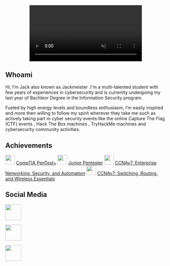 <html>
  <body>
<style>
video {
  pointer-events: none;
}
</style>
<center>
<video width="70%" controls autoplay muted loop>
  <source src="https://user-images.githubusercontent.com/78603128/170877724-332269f6-0f7d-4ea0-a723-8ba7e1c3a7ac.mp4" type="video/mp4" />
</video>
</center>
    </body>
</html>
<h2>Whoami</h2>

Hi, I’m Jack also known as Jackmeister .I'm a multi-talented student with few years of experiences in cybersecurity and is currenlty undergoing my
last year of Bachleor Degree in the Information Security program.


Fueled by high energy levels and boundless enthusiasm, I’m easily inspired and more then willing to follow my spirit wherever they take me such as
actively taking part in cyber security events like the online Capture The Flag (CTF) events , Hack The Box machines , TryHackMe machines and 
cybersecurity community activities.

<h2>Achievements</h2>

<img width="30" src="https://user-images.githubusercontent.com/78603128/173066235-9c05d227-f92b-48ee-a137-6a41e64a2528.png">
<a href="https://tryhackme-certificates.s3-eu-west-1.amazonaws.com/THM-V36ILWAOMM.png">CompTIA PenTest+</a>

<img width="30" src="https://user-images.githubusercontent.com/78603128/173066218-506a0e24-ea95-4e9a-9d90-4742a1103c44.png">
<a href="https://tryhackme-certificates.s3-eu-west-1.amazonaws.com/THM-0J0CPZAAS3.png">Junior Pentester</a>

<img width="30" src="https://user-images.githubusercontent.com/78603128/173066145-a2198e34-68e8-4e20-95ae-d7bbc8b10a07.png">
<a href="https://www.credly.com/badges/84f93979-819d-4360-bb68-0f3780c3342b/public_url">CCNAv7: Enterprise Networking, Security, and Automation</a>

<img width="30" src="https://user-images.githubusercontent.com/78603128/173066145-a2198e34-68e8-4e20-95ae-d7bbc8b10a07.png">
<a href="https://www.credly.com/badges/fbaa1104-9fec-45b7-b6be-ae58fe90ddc6/public_url">CCNAv7: Switching, Routing, and Wireless Essentials</a>

<h2>Social Media</h2>
<a href="https://www.linkedin.com/in/yit-eng-lee/"><img width="50" src="https://user-images.githubusercontent.com/78603128/173069869-15a8aa57-c3f0-48d3-b8a5-0609985b14fc.png"></a>

<a href="mailto:yitenglee1337@gmail.com?"><img width="50" src="https://user-images.githubusercontent.com/78603128/173190478-042e7e6a-4958-40a2-a86c-b17d697e9585.png"></a>

<img width="50" src="">




